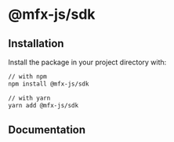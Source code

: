 # @mfx-js/sdk


## Installation

Install the package in your project directory with:

```sh
// with npm
npm install @mfx-js/sdk

// with yarn
yarn add @mfx-js/sdk
```

## Documentation
